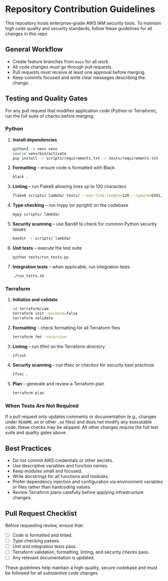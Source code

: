 # Repository Contribution Guidelines

This repository hosts enterprise-grade AWS IAM security tools. To maintain high code quality and security standards, follow these guidelines for all changes in this repo.

## General Workflow
- Create feature branches from `main` for all work.
- All code changes must go through pull requests.
- Pull requests must receive at least one approval before merging.
- Keep commits focused and write clear messages describing the change.

## Testing and Quality Gates
For any pull request that modifies application code (Python or Terraform), run the full suite of checks before merging:

### Python
1. **Install dependencies**
   ```bash
   python3 -m venv venv
   source venv/bin/activate
   pip install -r scripts/requirements.txt -r tests/requirements.txt
   ```
2. **Formatting** – ensure code is formatted with Black
   ```bash
   black .
   ```
3. **Linting** – run Flake8 allowing lines up to 120 characters
   ```bash
   flake8 scripts/ lambda/ tests/ --max-line-length=120 --ignore=E501,W503,E203
   ```
4. **Type checking** – run mypy (or pyright) on the codebase
   ```bash
   mypy scripts/ lambda/
   ```
5. **Security scanning** – use Bandit to check for common Python security issues
   ```bash
   bandit -r scripts/ lambda/
   ```
6. **Unit tests** – execute the test suite
   ```bash
   python tests/run_tests.py
   ```
7. **Integration tests** – when applicable, run integration tests
   ```bash
   ./run_tests.sh
   ```

### Terraform
1. **Initialize and validate**
   ```bash
   cd terraform/iam
   terraform init -backend=false
   terraform validate
   ```
2. **Formatting** – check formatting for all Terraform files
   ```bash
   terraform fmt -recursive
   ```
3. **Linting** – run tflint on the Terraform directory
   ```bash
   tflint
   ```
4. **Security scanning** – run tfsec or checkov for security best practices
   ```bash
   tfsec .
   ```
5. **Plan** – generate and review a Terraform plan
   ```bash
   terraform plan
   ```

### When Tests Are Not Required
If a pull request only updates comments or documentation (e.g., changes under `README.md` or other `.md` files) and does not modify any executable code, these checks may be skipped. All other changes require the full test suite and quality gates above.

## Best Practices
- Do not commit AWS credentials or other secrets.
- Use descriptive variables and function names.
- Keep modules small and focused.
- Write docstrings for all functions and modules.
- Prefer dependency injection and configuration via environment variables or files rather than hardcoding values.
- Review Terraform plans carefully before applying infrastructure changes.

## Pull Request Checklist
Before requesting review, ensure that:
- [ ] Code is formatted and linted.
- [ ] Type checking passes.
- [ ] Unit and integration tests pass.
- [ ] Terraform validation, formatting, linting, and security checks pass.
- [ ] Any relevant documentation is updated.

These guidelines help maintain a high-quality, secure codebase and must be followed for all substantive code changes.
